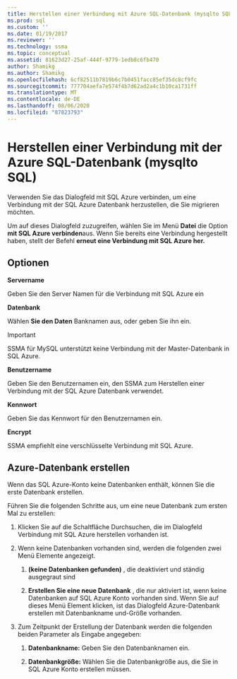 ```yaml
---
title: Herstellen einer Verbindung mit Azure SQL-Datenbank (mysqlto SQL) | Microsoft-Dokumentation
ms.prod: sql
ms.custom: ''
ms.date: 01/19/2017
ms.reviewer: ''
ms.technology: ssma
ms.topic: conceptual
ms.assetid: 81623d27-25af-444f-9779-1edb8c6fb470
author: Shamikg
ms.author: Shamikg
ms.openlocfilehash: 6cf82511b7819b6c7b0451facc85ef35dc8cf9fc
ms.sourcegitcommit: 777704aefa7e574f4b7d62ad2a4c1b10ca1731ff
ms.translationtype: MT
ms.contentlocale: de-DE
ms.lasthandoff: 08/06/2020
ms.locfileid: "87823793"
---
```

# <a name="connect-to-azure-sql-database-mysqltosql"></a>Herstellen einer Verbindung mit der Azure SQL-Datenbank (mysqlto SQL)
Verwenden Sie das Dialogfeld mit SQL Azure verbinden, um eine Verbindung mit der SQL Azure Datenbank herzustellen, die Sie migrieren möchten.  
  
Um auf dieses Dialogfeld zuzugreifen, wählen Sie im Menü **Datei** die Option **mit SQL Azure verbinden**aus. Wenn Sie bereits eine Verbindung hergestellt haben, stellt der Befehl **erneut eine Verbindung mit SQL Azure her.**  
  
## <a name="options"></a>Optionen  
**Servername**  
  
Geben Sie den Server Namen für die Verbindung mit SQL Azure ein  
  
**Datenbank**  
  
Wählen **Sie den Daten** Banknamen aus, oder geben Sie ihn ein.  
  
> [!IMPORTANT]  
> SSMA für MySQL unterstützt keine Verbindung mit der Master-Datenbank in SQL Azure.  
  
**Benutzername**  
  
Geben Sie den Benutzernamen ein, den SSMA zum Herstellen einer Verbindung mit der SQL Azure Datenbank verwendet.  
  
**Kennwort**  
  
Geben Sie das Kennwort für den Benutzernamen ein.  
  
**Encrypt**  
  
SSMA empfiehlt eine verschlüsselte Verbindung mit SQL Azure.  
  
## <a name="create-azure-database"></a>Azure-Datenbank erstellen  
Wenn das SQL Azure-Konto keine Datenbanken enthält, können Sie die erste Datenbank erstellen.  
  
Führen Sie die folgenden Schritte aus, um eine neue Datenbank zum ersten Mal zu erstellen:  
  
1.  Klicken Sie auf die Schaltfläche Durchsuchen, die im Dialogfeld Verbindung mit SQL Azure herstellen vorhanden ist.  
  
2.  Wenn keine Datenbanken vorhanden sind, werden die folgenden zwei Menü Elemente angezeigt.  
  
    1.  **(keine Datenbanken gefunden)** , die deaktiviert und ständig ausgegraut sind  
  
    2.  **Erstellen Sie eine neue Datenbank** , die nur aktiviert ist, wenn keine Datenbanken auf SQL Azure Konto vorhanden sind. Wenn Sie auf dieses Menü Element klicken, ist das Dialogfeld Azure-Datenbank erstellen mit Datenbankname und-Größe vorhanden.  
  
3.  Zum Zeitpunkt der Erstellung der Datenbank werden die folgenden beiden Parameter als Eingabe angegeben:  
  
    1.  **Datenbankname:** Geben Sie den Datenbanknamen ein.  
  
    2.  **Datenbankgröße:** Wählen Sie die Datenbankgröße aus, die Sie in SQL Azure Konto erstellen müssen.  
  
